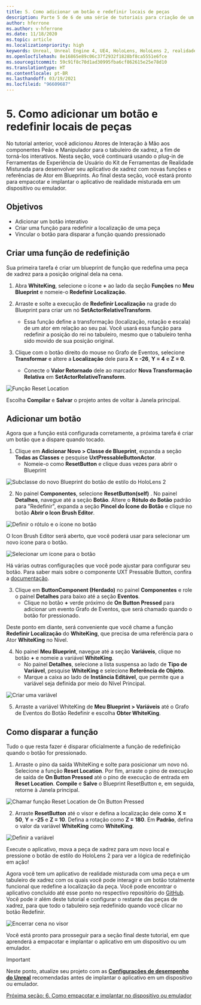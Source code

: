```yaml
---
title: 5. Como adicionar um botão e redefinir locais de peças
description: Parte 5 de 6 de uma série de tutoriais para criação de um aplicativo de xadrez usando o Unreal Engine 4 e o plug-in Ferramentas de Experiência de Usuário do Kit de Ferramentas de Realidade Misturada
author: hferrone
ms.author: v-hferrone
ms.date: 11/18/2020
ms.topic: article
ms.localizationpriority: high
keywords: Unreal, Unreal Engine 4, UE4, HoloLens, HoloLens 2, realidade misturada, tutorial, introdução, mrtk, uxt, Ferramentas de UX, documentação, headset de realidade misturada, headset do windows mixed reality, headset de realidade virtual
ms.openlocfilehash: 8e16865e89c06c37f2932f1828bf8ca5551e6fce
ms.sourcegitcommit: 59c91f8c70d1ad30995fba6cf862615e25e78d10
ms.translationtype: HT
ms.contentlocale: pt-BR
ms.lasthandoff: 03/19/2021
ms.locfileid: "96609687"
---
```

# <a name="5-adding-a-button--resetting-piece-locations"></a>5. Como adicionar um botão e redefinir locais de peças

No tutorial anterior, você adicionou Atores de Interação à Mão aos componentes Peão e Manipulador para o tabuleiro de xadrez, a fim de torná-los interativos. Nesta seção, você continuará usando o plug-in de Ferramentas de Experiência de Usuário do Kit de Ferramentas de Realidade Misturada para desenvolver seu aplicativo de xadrez com novas funções e referências de Ator em Blueprints. Ao final desta seção, você estará pronto para empacotar e implantar o aplicativo de realidade misturada em um dispositivo ou emulador.

## <a name="objectives"></a>Objetivos

* Adicionar um botão interativo
* Criar uma função para redefinir a localização de uma peça
* Vincular o botão para disparar a função quando pressionado

## <a name="creating-a-reset-function"></a>Criar uma função de redefinição

Sua primeira tarefa é criar um blueprint de função que redefina uma peça de xadrez para a posição original dela na cena.

1.  Abra **WhiteKing**, selecione o ícone **+** ao lado da seção **Funções** no **Meu Blueprint** e nomeie-o **Redefinir Localização**.

2.  Arraste e solte a execução de **Redefinir Localização** na grade do Blueprint para criar um nó **SetActorRelativeTransform**.
    * Essa função define a transformação (localização, rotação e escala) de um ator em relação ao seu pai. Você usará essa função para redefinir a posição do rei no tabuleiro, mesmo que o tabuleiro tenha sido movido de sua posição original.

3. Clique com o botão direito do mouse no Grafo de Eventos, selecione **Transformar** e altere a **Localização** dele para **X = -26**, **Y = 4** e **Z = 0**.
    * Conecte o **Valor Retornado** dele ao marcador **Nova Transformação Relativa** em **SetActorRelativeTransform**.

![Função Reset Location](images/unreal-uxt/5-function.PNG)

Escolha **Compilar** e **Salvar** o projeto antes de voltar à Janela principal.


## <a name="adding-a-button"></a>Adicionar um botão

Agora que a função está configurada corretamente, a próxima tarefa é criar um botão que a dispare quando tocado.

1.  Clique em **Adicionar Novo > Classe de Blueprint**, expanda a seção **Todas as Classes** e pesquise **UxtPressableButtonActor**.
    * Nomeie-o como **ResetButton** e clique duas vezes para abrir o Blueprint

![Subclasse do novo Blueprint do botão de estilo do HoloLens 2](images/unreal-uxt/5-subclass.PNG)

2. No painel **Componentes**, selecione **ResetButton(self)** . No painel **Detalhes**, navegue até a seção **Botão**. Altere o **Rótulo do Botão** padrão para "Redefinir", expanda a seção **Pincel do Ícone do Botão** e clique no botão **Abrir o Icon Brush Editor**.

![Definir o rótulo e o ícone no botão](images/unreal-uxt/5-buttonconfig.PNG)

O Icon Brush Editor será aberto, que você poderá usar para selecionar um novo ícone para o botão.

![Selecionar um ícone para o botão](images/unreal-uxt/5-iconbrusheditor.PNG)

Há várias outras configurações que você pode ajustar para configurar seu botão. Para saber mais sobre o componente UXT Pressable Button, confira a [documentação](https://microsoft.github.io/MixedReality-UXTools-Unreal/Docs/PressableButton.html).

3. Clique em **ButtonComponent (Herdado)** no painel **Componentes** e role o painel **Detalhes** para baixo até a seção **Eventos**.
    * Clique no botão **+** verde próximo de **On Button Pressed** para adicionar um evento Grafo de Eventos, que será chamado quando o botão for pressionado.

Deste ponto em diante, será conveniente que você chame a função **Redefinir Localização** do **WhiteKing**, que precisa de uma referência para o Ator **WhiteKing** no Nível.

4.  No painel **Meu Blueprint**, navegue até a seção **Variáveis**, clique no botão **+** e nomeie a variável **WhiteKing**.
    * No painel **Detalhes**, selecione a lista suspensa ao lado de **Tipo de Variável**, pesquise **WhiteKing** e selecione **Referência de Objeto**.
    * Marque a caixa ao lado de **Instância Editável**, que permite que a variável seja definida por meio do Nível Principal.

![Criar uma variável](images/unreal-uxt/5-var.PNG)

5.  Arraste a variável WhiteKing de **Meu Blueprint > Variáveis** até o Grafo de Eventos do Botão Redefinir e escolha **Obter WhiteKing**.

## <a name="firing-the-function"></a>Como disparar a função

Tudo o que resta fazer é disparar oficialmente a função de redefinição quando o botão for pressionado.

1.  Arraste o pino da saída WhiteKing e solte para posicionar um novo nó. Selecione a função **Reset Location**. Por fim, arraste o pino de execução de saída de **On Button Pressed** até o pino de execução de entrada em **Reset Location**. **Compile** e **Salve** o Blueprint ResetButton e, em seguida, retorne à Janela principal.

![Chamar função Reset Location de On Button Pressed](images/unreal-uxt/5-callresetloc.PNG)

2.  Arraste **ResetButton** até o visor e defina a localização dele como **X = 50**, **Y = -25** e **Z = 10**. Defina a rotação como **Z = 180**. Em **Padrão**, defina o valor da variável **WhiteKing** como **WhiteKing**.

![Definir a variável](images/unreal-uxt/5-buttonlevel.PNG)

Execute o aplicativo, mova a peça de xadrez para um novo local e pressione o botão de estilo do HoloLens 2 para ver a lógica de redefinição em ação!

Agora você tem um aplicativo de realidade misturada com uma peça e um tabuleiro de xadrez com os quais você pode interagir e um botão totalmente funcional que redefine a localização da peça. Você pode encontrar o aplicativo concluído até esse ponto no respectivo repositório do [GitHub](https://github.com/microsoft/MixedReality-Unreal-Samples/tree/master/ChessApp). Você pode ir além deste tutorial e configurar o restante das peças de xadrez, para que todo o tabuleiro seja redefinido quando você clicar no botão Redefinir.

![Encerrar cena no visor](images/unreal-uxt/5-endscene.PNG)

Você está pronto para prosseguir para a seção final deste tutorial, em que aprenderá a empacotar e implantar o aplicativo em um dispositivo ou um emulador.

> [!IMPORTANT]
> Neste ponto, atualize seu projeto com as **[Configurações de desempenho do Unreal](../performance-recommendations-for-unreal.md)** recomendadas antes de implantar o aplicativo em um dispositivo ou emulador.

[Próxima seção: 6. Como empacotar e implantar no dispositivo ou emulador](unreal-uxt-ch6.md)
